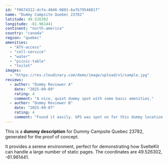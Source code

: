 ```yaml
---
id: "f0674312-dcfe-4046-9801-6afb7954601f"
name: "Dummy Campsite Quebec 23782"
latitude: 49.526302
longitude: -61.961441
continent: "north-america"
country: "canada"
region: "quebec"
amenities:
  - "ATV-access"
  - "cell-service"
  - "water"
  - "picnic-table"
  - "toilet"
images:
  - "https://res.cloudinary.com/demo/image/upload/v1/sample.jpg"
reviews:
  - author: "Dummy Reviewer A"
    date: "2025-09-09"
    rating: 4
    comment: "A nice, quiet dummy spot with some basic amenities."
  - author: "Dummy Reviewer B"
    date: "2025-09-07"
    rating: 4
    comment: "Found it easily. GPS was spot on for this dummy location."
---
```


This is a **dummy description** for Dummy Campsite Quebec 23782, generated for the proof of concept.

It provides a serene environment, perfect for demonstrating how SvelteKit can handle a large number of static pages. The coordinates are 49.526302, -61.961441.
